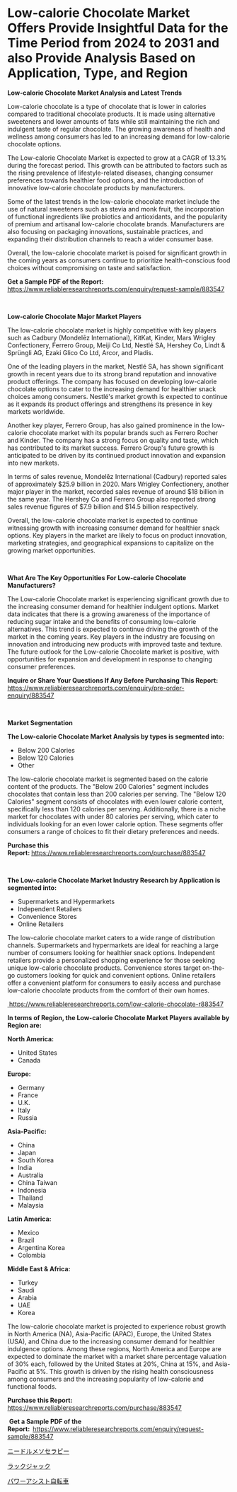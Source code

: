 <p><h1>Low-calorie Chocolate Market Offers Provide Insightful Data for the Time Period from 2024 to 2031 and also Provide Analysis Based on Application, Type, and Region</h1></p><p><strong>Low-calorie Chocolate Market Analysis and Latest Trends</strong></p>
<p><p>Low-calorie chocolate is a type of chocolate that is lower in calories compared to traditional chocolate products. It is made using alternative sweeteners and lower amounts of fats while still maintaining the rich and indulgent taste of regular chocolate. The growing awareness of health and wellness among consumers has led to an increasing demand for low-calorie chocolate options.</p><p>The Low-calorie Chocolate Market is expected to grow at a CAGR of 13.3% during the forecast period. This growth can be attributed to factors such as the rising prevalence of lifestyle-related diseases, changing consumer preferences towards healthier food options, and the introduction of innovative low-calorie chocolate products by manufacturers.</p><p>Some of the latest trends in the low-calorie chocolate market include the use of natural sweeteners such as stevia and monk fruit, the incorporation of functional ingredients like probiotics and antioxidants, and the popularity of premium and artisanal low-calorie chocolate brands. Manufacturers are also focusing on packaging innovations, sustainable practices, and expanding their distribution channels to reach a wider consumer base.</p><p>Overall, the low-calorie chocolate market is poised for significant growth in the coming years as consumers continue to prioritize health-conscious food choices without compromising on taste and satisfaction.</p></p>
<p><strong>Get a Sample PDF of the Report:&nbsp;</strong> <a href="https://www.reliableresearchreports.com/enquiry/request-sample/883547">https://www.reliableresearchreports.com/enquiry/request-sample/883547</a></p>
<p>&nbsp;</p>
<p><strong>Low-calorie Chocolate Major Market Players</strong></p>
<p><p>The low-calorie chocolate market is highly competitive with key players such as Cadbury (Mondelēz International), KitKat, Kinder, Mars Wrigley Confectionery, Ferrero Group, Meiji Co Ltd, Nestlé SA, Hershey Co, Lindt & Sprüngli AG, Ezaki Glico Co Ltd, Arcor, and Pladis. </p><p>One of the leading players in the market, Nestlé SA, has shown significant growth in recent years due to its strong brand reputation and innovative product offerings. The company has focused on developing low-calorie chocolate options to cater to the increasing demand for healthier snack choices among consumers. Nestlé's market growth is expected to continue as it expands its product offerings and strengthens its presence in key markets worldwide.</p><p>Another key player, Ferrero Group, has also gained prominence in the low-calorie chocolate market with its popular brands such as Ferrero Rocher and Kinder. The company has a strong focus on quality and taste, which has contributed to its market success. Ferrero Group's future growth is anticipated to be driven by its continued product innovation and expansion into new markets.</p><p>In terms of sales revenue, Mondelēz International (Cadbury) reported sales of approximately $25.9 billion in 2020. Mars Wrigley Confectionery, another major player in the market, recorded sales revenue of around $18 billion in the same year. The Hershey Co and Ferrero Group also reported strong sales revenue figures of $7.9 billion and $14.5 billion respectively.</p><p>Overall, the low-calorie chocolate market is expected to continue witnessing growth with increasing consumer demand for healthier snack options. Key players in the market are likely to focus on product innovation, marketing strategies, and geographical expansions to capitalize on the growing market opportunities.</p></p>
<p>&nbsp;</p>
<p><strong>What Are The Key Opportunities For Low-calorie Chocolate Manufacturers?</strong></p>
<p><p>The Low-calorie Chocolate market is experiencing significant growth due to the increasing consumer demand for healthier indulgent options. Market data indicates that there is a growing awareness of the importance of reducing sugar intake and the benefits of consuming low-calorie alternatives. This trend is expected to continue driving the growth of the market in the coming years. Key players in the industry are focusing on innovation and introducing new products with improved taste and texture. The future outlook for the Low-calorie Chocolate market is positive, with opportunities for expansion and development in response to changing consumer preferences.</p></p>
<p><strong>Inquire or Share Your Questions If Any Before Purchasing This Report:</strong> <a href="https://www.reliableresearchreports.com/enquiry/pre-order-enquiry/883547">https://www.reliableresearchreports.com/enquiry/pre-order-enquiry/883547</a></p>
<p>&nbsp;</p>
<p><strong>Market Segmentation</strong></p>
<p><strong>The Low-calorie Chocolate Market Analysis by types is segmented into:</strong></p>
<p><ul><li>Below 200 Calories</li><li>Below 120 Calories</li><li>Other</li></ul></p>
<p><p>The low-calorie chocolate market is segmented based on the calorie content of the products. The "Below 200 Calories" segment includes chocolates that contain less than 200 calories per serving. The "Below 120 Calories" segment consists of chocolates with even lower calorie content, specifically less than 120 calories per serving. Additionally, there is a niche market for chocolates with under 80 calories per serving, which cater to individuals looking for an even lower calorie option. These segments offer consumers a range of choices to fit their dietary preferences and needs.</p></p>
<p><strong>Purchase this Report:&nbsp;</strong><a href="https://www.reliableresearchreports.com/purchase/883547">https://www.reliableresearchreports.com/purchase/883547</a></p>
<p>&nbsp;</p>
<p><strong>The Low-calorie Chocolate Market Industry Research by Application is segmented into:</strong></p>
<p><ul><li>Supermarkets and Hypermarkets</li><li>Independent Retailers</li><li>Convenience Stores</li><li>Online Retailers</li></ul></p>
<p><p>The low-calorie chocolate market caters to a wide range of distribution channels. Supermarkets and hypermarkets are ideal for reaching a large number of consumers looking for healthier snack options. Independent retailers provide a personalized shopping experience for those seeking unique low-calorie chocolate products. Convenience stores target on-the-go customers looking for quick and convenient options. Online retailers offer a convenient platform for consumers to easily access and purchase low-calorie chocolate products from the comfort of their own homes.</p></p>
<p><a href="https://www.reliableresearchreports.com/low-calorie-chocolate-r883547">&nbsp;https://www.reliableresearchreports.com/low-calorie-chocolate-r883547</a></p>
<p><strong>In terms of Region, the Low-calorie Chocolate Market Players available by Region are:</strong></p>
<p>
    <p> <strong> North America: </strong>
        <ul>
            <li>United States</li>
            <li>Canada</li>
        </ul>
        </p> 
    <p> <strong> Europe: </strong>
        <ul>
            <li>Germany</li>
            <li>France</li>
            <li>U.K.</li>
            <li>Italy</li>
            <li>Russia</li>
        </ul>
        </p> 
    <p> <strong> Asia-Pacific: </strong>
        <ul>
            <li>China</li>
            <li>Japan</li>
            <li>South Korea</li>
            <li>India</li>
            <li>Australia</li>
            <li>China Taiwan</li>
            <li>Indonesia</li>
            <li>Thailand</li>
            <li>Malaysia</li>
        </ul>
        </p> 
    <p> <strong> Latin America: </strong>
        <ul>
            <li>Mexico</li>
            <li>Brazil</li>
            <li>Argentina Korea</li>
            <li>Colombia</li>
        </ul>
        </p> 
    <p> <strong> Middle East & Africa: </strong>
        <ul>
            <li>Turkey</li>
            <li>Saudi</li>
            <li>Arabia</li>
            <li>UAE</li>
            <li>Korea</li>
        </ul>
    </p>
    </p>
<p><p>The low-calorie chocolate market is projected to experience robust growth in North America (NA), Asia-Pacific (APAC), Europe, the United States (USA), and China due to the increasing consumer demand for healthier indulgence options. Among these regions, North America and Europe are expected to dominate the market with a market share percentage valuation of 30% each, followed by the United States at 20%, China at 15%, and Asia-Pacific at 5%. This growth is driven by the rising health consciousness among consumers and the increasing popularity of low-calorie and functional foods.</p></p>
<p><strong>Purchase this Report: </strong><a href="https://www.reliableresearchreports.com/purchase/883547">https://www.reliableresearchreports.com/purchase/883547</a></p>
<p>&nbsp;<strong>Get a Sample PDF of the Report:&nbsp;&nbsp;</strong><a href="https://www.reliableresearchreports.com/enquiry/request-sample/883547">https://www.reliableresearchreports.com/enquiry/request-sample/883547</a></p>
<p><strong></strong></p>
<p><p><a href="https://medium.com/@lindrup2/%E9%87%9D%E3%83%A1%E3%82%BD%E3%82%BB%E3%83%A9%E3%83%94%E3%83%BC%E5%B8%82%E5%A0%B4%E8%A6%8F%E6%A8%A1%E3%81%AF-%E3%82%B0%E3%83%AD%E3%83%BC%E3%83%90%E3%83%AB%E7%94%A3%E6%A5%AD%E3%81%AB%E3%81%8A%E3%81%91%E3%82%8B%E6%9C%80%E9%81%A9%E3%81%AA%E3%83%9E%E3%83%BC%E3%82%B1%E3%83%86%E3%82%A3%E3%83%B3%E3%82%B0%E3%83%81%E3%83%A3%E3%83%8D%E3%83%AB%E3%82%92%E6%98%8E%E3%82%89%E3%81%8B%E3%81%AB%E3%81%97%E3%81%BE%E3%81%99-de0761cec6cd">ニードルメソセラピー</a></p><p><a href="https://medium.com/@luckeycorbin/%E3%83%A9%E3%83%83%E3%82%AF%E3%82%B8%E3%83%A3%E3%83%83%E3%82%AF%E3%81%AE%E5%B8%82%E5%A0%B4%E5%8B%95%E5%90%91%E3%81%A8%E5%B8%82%E5%A0%B4%E5%88%86%E6%9E%90%E3%81%AF-2024%E5%B9%B4%E3%81%8B%E3%82%892031%E5%B9%B4%E3%81%BE%E3%81%A7%E3%81%AE%E4%BA%88%E6%B8%AC%E3%81%95%E3%82%8C%E3%81%A6%E3%81%84%E3%81%BE%E3%81%99-bca161aded06">ラックジャック</a></p><p><a href="https://medium.com/@lonnierami89675202/%E3%83%91%E3%83%AF%E3%83%BC%E3%82%A2%E3%82%B7%E3%82%B9%E3%83%88%E8%87%AA%E8%BB%A2%E8%BB%8A%E5%B8%82%E5%A0%B4-%E5%B8%82%E5%A0%B4%E3%82%B7%E3%82%A7%E3%82%A2-%E5%B8%82%E5%A0%B4%E3%83%88%E3%83%AC%E3%83%B3%E3%83%89-%E3%81%8A%E3%82%88%E3%81%B3%E5%B0%86%E6%9D%A5%E3%81%AE%E6%88%90%E9%95%B7%E3%81%AE%E6%8E%A2%E7%A9%B6-3d786827f0b9">パワーアシスト自転車</a></p></p>